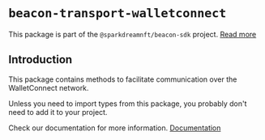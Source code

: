 # `beacon-transport-walletconnect`

This package is part of the `@sparkdreamnft/beacon-sdk` project. [Read more](https://github.com/airgap-it/beacon-sdk)

## Introduction

This package contains methods to facilitate communication over the WalletConnect network.

Unless you need to import types from this package, you probably don't need to add it to your project.

Check our documentation for more information. [Documentation](https://docs.walletbeacon.io)
